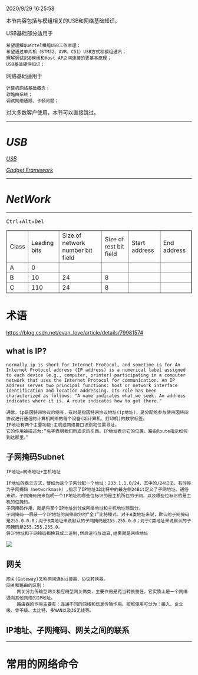 2020/9/29 16:25:58 

本节内容包括与模组相关的USB和网络基础知识，

USB基础部分适用于

	希望理解Quectel模组USB工作原理；
	希望通过单片机（STM32、AVR、C51）USB方式和模组通讯；
	理解调试USB模组和Host AP之间连接的更基本原理；
	USB基础硬件知识；

网络基础适用于
	
	计算机网络基础概念；
	软路由系统；
	调试网络通顺、卡顿问题；

对大多数客户使用，本节可以直接跳过。


----------
# ***USB***

*[USB](https://elixir.bootlin.com/linux/v4.14.199/source/Documentation/usb)*

*[Gadget Framework](https://www.kernel.org/doc/htmldocs/gadget/)*


----------
# ***NetWork***

---

<kbd>Ctrl</kbd>+<kbd>Alt</kbd>+<kbd>Del</kbd> 

<table border="1">
<tr>
<td>Class</td>
<td>Leading bits</td>
<td> Size of network number bit field</td>
<td>Size of rest bit field </td>

<td>Start address</td>
<td>End address</td>
</tr>
<tr>
<td>A</td>
<td>0</td>
<td></td>

<td></td>
<td></td>
<td></td>

</tr>

</tr>
<tr>
<td>B </td>
<td>10 </td>
<td>24 </td>
<td>8 </td>
<td> </td>

<td> </td>

</tr>

<tr>
<td>C </td>
<td>110 </td>
<td>24 </td>
<td>8 </td>
<td> </td>

<td> </td>

</tr>

</table>

# 术语

https://blog.csdn.net/evan_love/article/details/79981574

## what is IP?
	
	normally ip is short for Internet Protocol, and sometime is for An Internet Protocol address (IP address) is a numerical label assigned to each device (e.g., computer, printer) participating in a computer network that uses the Internet Protocol for communication. An IP address serves two principal functions: host or network interface identification and location addressing. Its role has been characterized as follows: "A name indicates what we seek. An address indicates where it is. A route indicates how to get there."

	通常，ip是因特网协议的缩写，有时是指因特网协议地址(ip地址)，是分配给参与使用因特网协议进行通信的计算机网络的每个设备(如计算机、打印机)的数字标签。
	IP地址有两个主要功能:主机或网络接口识别和位置寻址。
	它的作用被描述为:“名字表明我们所追求的东西。IP地址表示它的位置。路由Route指示如何到达那里。”

## 子网掩码Subnet

	IP地址=网络地址+主机地址

	IP地址的表示方式，譬如为这个子网分配一个地址：233.1.1.0/24，其中的/24记法，有时称为子网掩码（networkmask）,指示了IP地址32比特中的最左侧24Bit定义了子网地址。通俗来讲，子网掩码用来指明一个IP地址的哪些位标识的是主机所在的子网，以及哪些位标识的是主机的位掩码。
	子网掩码作用，就是将某个IP地址划分成网络地址和主机地址两部分。	
	子网掩码——屏蔽一个IP地址的网络部分的“全1”比特模式。对于A类地址来说，默认的子网掩码是255.0.0.0；对于B类地址来说默认的子网掩码是255.255.0.0；对于C类地址来说默认的子网掩码是255.255.255.0。
	将IP地址和子网掩码都换算成二进制,然后进行与运算,结果就是网络地址

<a href="https://sm.ms/image/iW1ORDJIfStYhV8" target="_blank"><img src="https://i.loli.net/2020/09/30/iW1ORDJIfStYhV8.png" /></a>

## 网关

	网关(Gateway)又称网间连bai接器、协议转换器。
	网关和路由的区别：
		网关分为传输型网关和应用型网关俩类，主要作用是充当转换重任，它实质上是一个网络通向其他网络的IP地址。
		路由器的作用主要有：连通不同的网络和信息传输作用。按照使用可分为：接入、企业级、骨干级、太比特、多WAN以及3G无线等。

## IP地址、子网掩码、网关之间的联系


----------

# 常用的网络命令

